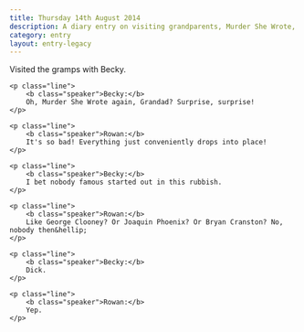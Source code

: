 ```yaml
---
title: Thursday 14th August 2014
description: A diary entry on visiting grandparents, Murder She Wrote, and aggravating my sister
category: entry
layout: entry-legacy
---
```


Visited the gramps with Becky.

<div class="dialogue">

    <p class="line">
        <b class="speaker">Becky:</b>
        Oh, Murder She Wrote again, Grandad? Surprise, surprise!
    </p>

    <p class="line">
        <b class="speaker">Rowan:</b>
        It's so bad! Everything just conveniently drops into place!
    </p>

    <p class="line">
        <b class="speaker">Becky:</b>
        I bet nobody famous started out in this rubbish.
    </p>

    <p class="line">
        <b class="speaker">Rowan:</b>
        Like George Clooney? Or Joaquin Phoenix? Or Bryan Cranston? No, nobody then&hellip;
    </p>

    <p class="line">
        <b class="speaker">Becky:</b>
        Dick.
    </p>

    <p class="line">
        <b class="speaker">Rowan:</b>
        Yep.
    </p>

</div>
